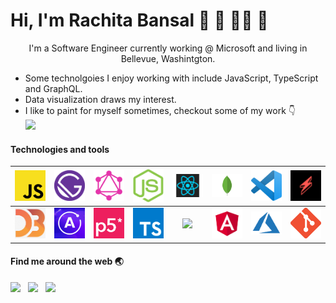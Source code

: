 <h1> Hi, I'm Rachita Bansal 👋 👾 👩‍💻 🎨 </h1>
<p align="center">
  I'm a Software Engineer currently working @ Microsoft and living in Bellevue, Washintgton.   
</p>

<ul>
  <li> Some technolgoies I enjoy working with include JavaScript, TypeScript and GraphQL. </li>
  <li> Data visualization draws my interest. </li>
  <li> I like to paint for myself sometimes, checkout some of my work 👇 </li>
  <a href="https://dribbble.com/racb"><img src="https://img.shields.io/badge/dribbble%20-%23e94c88.svg?&style=for-the-badge&logo=dribbble&logoColor=rgb(195,%2035,%2097)" /></a>
</ul>

#### Technologies and tools

| <img src="/images/js.png" width="50"> | <img src="/images/gatsby.png" width="50"> | <img src="/images/graphql.png" width="50"> | <img src="/images/node.png" width="50"> | <img src="/images/react.png" width="50"> |  <img src="/images/mongo.png" width="50">  | <img src="/images/vscode.png" width="50"> | <img src="/images/serverless.jpg" width="50"> |
| :-----------------------------------: | :---------------------------------------: | :----------------------------------------: | :-------------------------------------: | :--------------------------------------: | :----------------------------------------: | :---------------------------------------: | :-------------------------------------------: |
| <img src="/images/d3.png" width="50"> | <img src="/images/apollo.png" width="50"> |   <img src="/images/p5.png" width="50">    |  <img src="/images/ts.png" width="50">  |  <img src="/images/rx.ico" width="50">   | <img src="/images/angular.png" width="50"> | <img src="/images/azure.png" width="50">  |    <img src="/images/git.png" width="50">     |

#### Find me around the web 🌏

<p align='left'>
  <a href="https://www.linkedin.com/in/rachitabansal/"><img src="https://img.shields.io/badge/linkedin-%230077B5.svg?&style=for-the-badge&logo=linkedin&logoColor=white" /></a>&nbsp;&nbsp;
  <a href="https://twitter.com/rachitaabansal"><img src="https://img.shields.io/badge/twitter-%231DA1F2.svg?&style=for-the-badge&logo=twitter&logoColor=white" /></a>&nbsp;&nbsp;
  <a href="https://medium.com/@rachitabansal"><img src="https://img.shields.io/badge/medium-%2312100E.svg?&style=for-the-badge&logo=medium&logoColor=white" /></a>&nbsp;&nbsp;
</p>
